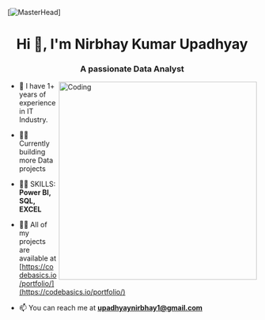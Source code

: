 [![MasterHead](https://miro.medium.com/v2/resize:fit:679/0*0JBZx8rioVbrR4vJ.gif)]
<h1 align="center">Hi 👋, I'm Nirbhay Kumar Upadhyay</h1>
<h3 align="center">A passionate Data Analyst</h3>
<img align="right" alt="Coding" width="400" src="https://miro.medium.com/v2/resize:fit:1200/0*Khfym9hgeyxVpZS_.gif">

- 🌱 I have 1+ years of experience in IT Industry.

- 👨‍💻 Currently building more Data projects

- 👨‍💻 SKILLS: **Power BI, SQL, EXCEL**

- 👨‍💻 All of my projects are available at
  [https://codebasics.io/portfolio/](https://codebasics.io/portfolio/)

- 📫 You can reach me at **upadhyaynirbhay1@gmail.com**
